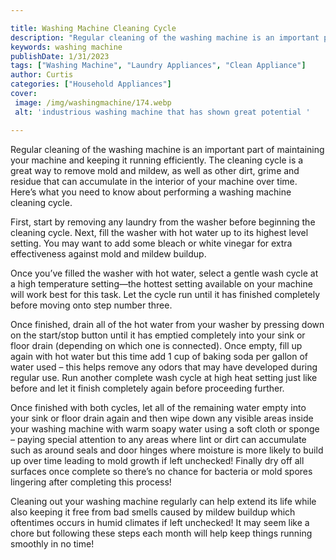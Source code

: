 ```yaml
---

title: Washing Machine Cleaning Cycle
description: "Regular cleaning of the washing machine is an important part of maintaining your machine and keeping it running efficiently. The c...get more detail"
keywords: washing machine
publishDate: 1/31/2023
tags: ["Washing Machine", "Laundry Appliances", "Clean Appliance"]
author: Curtis
categories: ["Household Appliances"]
cover: 
 image: /img/washingmachine/174.webp
 alt: 'industrious washing machine that has shown great potential '

---
```


Regular cleaning of the washing machine is an important part of maintaining your machine and keeping it running efficiently. The cleaning cycle is a great way to remove mold and mildew, as well as other dirt, grime and residue that can accumulate in the interior of your machine over time. Here’s what you need to know about performing a washing machine cleaning cycle. 

First, start by removing any laundry from the washer before beginning the cleaning cycle. Next, fill the washer with hot water up to its highest level setting. You may want to add some bleach or white vinegar for extra effectiveness against mold and mildew buildup. 

Once you’ve filled the washer with hot water, select a gentle wash cycle at a high temperature setting—the hottest setting available on your machine will work best for this task. Let the cycle run until it has finished completely before moving onto step number three. 

Once finished, drain all of the hot water from your washer by pressing down on the start/stop button until it has emptied completely into your sink or floor drain (depending on which one is connected). Once empty, fill up again with hot water but this time add 1 cup of baking soda per gallon of water used – this helps remove any odors that may have developed during regular use. Run another complete wash cycle at high heat setting just like before and let it finish completely again before proceeding further. 

Once finished with both cycles, let all of the remaining water empty into your sink or floor drain again and then wipe down any visible areas inside your washing machine with warm soapy water using a soft cloth or sponge – paying special attention to any areas where lint or dirt can accumulate such as around seals and door hinges where moisture is more likely to build up over time leading to mold growth if left unchecked! Finally dry off all surfaces once complete so there’s no chance for bacteria or mold spores lingering after completing this process! 

Cleaning out your washing machine regularly can help extend its life while also keeping it free from bad smells caused by mildew buildup which oftentimes occurs in humid climates if left unchecked! It may seem like a chore but following these steps each month will help keep things running smoothly in no time!
